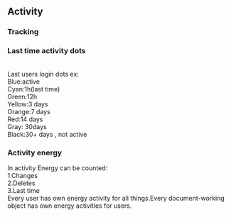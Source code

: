 ## Activity
### Tracking
### Last time activity dots
<br />
Last users login dots ex:
<br />
Blue:active
<br />
Cyan:1h(last time)
<br />
Green:12h
<br />
Yellow:3 days
<br />
Orange:7 days
<br />
Red:14 days
<br />
Gray: 30days
<br />
Black:30+ days , not active


### Activity energy
In activity Energy can be counted:
<br />
1.Changes
<br />
2.Deletes
<br />
3.Last time
<br />
Every user has own energy activity for all things.Every document-working object has own energy activities for users.



